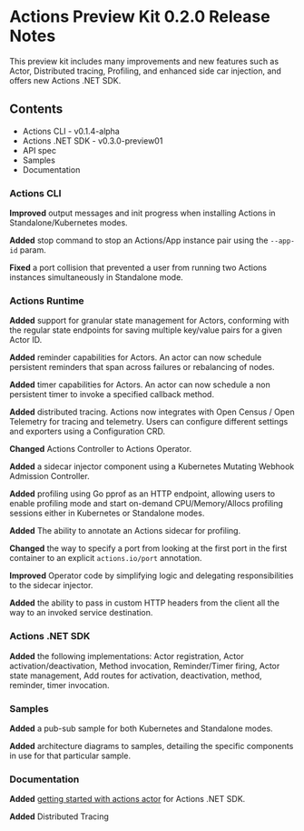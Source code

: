 # Actions Preview Kit 0.2.0 Release Notes

This preview kit includes many improvements and new features such as Actor, Distributed tracing, Profiling, and enhanced side car injection, and offers new Actions .NET SDK.

## Contents

* Actions CLI - v0.1.4-alpha
* Actions .NET SDK - v0.3.0-preview01
* API spec
* Samples
* Documentation

### Actions CLI

**Improved** output messages and init progress when installing Actions in Standalone/Kubernetes modes.

**Added** stop command to stop an Actions/App instance pair using the `--app-id` param.

**Fixed** a port collision that prevented a user from running two Actions instances simultaneously in Standalone mode.

### Actions Runtime

**Added** support for granular state management for Actors, conforming with the regular state endpoints for saving multiple key/value pairs for a given Actor ID.

**Added** reminder capabilities for Actors. An actor can now schedule persistent reminders that span across failures or rebalancing of nodes.

**Added** timer capabilities for Actors. An actor can now schedule a non persistent timer to invoke a specified callback method.

**Added** distributed tracing. Actions now integrates with Open Census / Open Telemetry for tracing and telemetry. Users can configure different settings and exporters using a Configuration CRD.

**Changed** Actions Controller to Actions Operator.

**Added** a sidecar injector component using a Kubernetes Mutating Webhook Admission Controller.

**Added** profiling using Go pprof as an HTTP endpoint, allowing users to enable profiling mode and start on-demand CPU/Memory/Allocs profiling sessions either in Kubernetes or Standalone modes.

**Added** The ability to annotate an Actions sidecar for profiling.

**Changed** the way to specify a port from looking at the first port in the first container to an explicit `actions.io/port` annotation.

**Improved** Operator code by simplifying logic and delegating responsibilities to the sidecar injector.

**Added** the ability to pass in custom HTTP headers from the client all the way to an invoked service destination.

### Actions .NET SDK

**Added** the following implementations:
Actor registration,
Actor activation/deactivation,
Method invocation,
Reminder/Timer firing,
Actor state management,
Add routes for activation, deactivation, method, reminder, timer invocation.

### Samples

**Added** a pub-sub sample for both Kubernetes and Standalone modes.

**Added** architecture diagrams to samples, detailing the specific components in use for that particular sample.

### Documentation

**Added** [getting started with actions actor](https://github.com/actionscore/previewkit/blob/master/docs/sdk/dotnet-sdk/get-started-actions-actor.md)  for Actions .NET SDK.

**Added** Distributed Tracing
